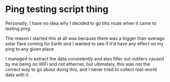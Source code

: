 # Ping testing script thing

Personally, I have no idea why I decided to go this route when it came to testing ping.

The reason I started this at all was because there was a bigger than average solar flare coming for Earth and I wanted to see if it'd have any effect on my ping to any given place

I managed to extract the data consistently and also filter out outliers caused by me being on WiFi and not ethernet, but ultimately, this was not the correct way to go about doing this, and I never tried to collect real-world data with it.

